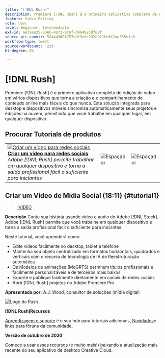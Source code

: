 ```yaml
---
title: "[!DNL Rush]"
description: Premiere [!DNL Rush] é o primeiro aplicativo completo de edição de vídeo multifuncional que torna a criação e o compartilhamento de conteúdo online mais fáceis do que nunca
feature: Video Editing
role: User
level: Beginner, Intermediate
exl-id: ae79e935-53e0-4873-9c6f-d464925df68f
source-git-commit: 58444368f757ddf9edc292d921bb6f2ae335efa3
workflow-type: tm+mt
source-wordcount: '238'
ht-degree: 0%

---
```


# [!DNL Rush]

Premiere [!DNL Rush] é o primeiro aplicativo completo de edição de vídeo em vários dispositivos que torna a criação e o compartilhamento de conteúdo online mais fáceis do que nunca. Esta solução integrada para desktop e dispositivos móveis sincroniza automaticamente seus projetos e edições na nuvem, permitindo que você trabalhe em qualquer lugar, em qualquer dispositivo.

## Procurar Tutorials de produtos

<table style="table-layout:fixed">
<tr>
 <td>
   <a href="rush.md#tutorial1">
      <img alt="Criar um vídeo para redes sociais" src="../assets/rush_socialMediaAd_wood_thumbnail.jpg" />
   </a>
    <div>
   <a href="rush.md#tutorial1"><strong>Criar um vídeo para redes sociais</strong></a>
    </div>
    <em>Adobe [!DNL Rush] permite trabalhar em qualquer dispositivo e torna a saída profissional fácil o suficiente para iniciantes</em>
    <br>
  </td>
  <td>
    <img alt="Espaçador" src="../assets/Whitespacer.png" />
    <div>
    <br>
  </td>
  <td>
    <img alt="Espaçador" src="../assets/Whitespacer.png" />
    <div>
    <br>
  </td>
</tr>
</table>

## Criar um Vídeo de Mídia Social (18:11) {#tutorial1}

>[!VIDEO](https://video.tv.adobe.com/v/326900?hidetitle=true)

**Descrição**
Conte sua história usando vídeo e áudio do Adobe [!DNL Stock]. Adobe [!DNL Rush] permite que você trabalhe em qualquer dispositivo e torna a saída profissional fácil o suficiente para iniciantes.

Neste tutorial, você aprenderá como:
* Edite vídeos facilmente no desktop, tablet e telefone
* Mantenha seu objeto centralizado em formatos horizontais, quadrados e verticais com o recurso de tecnologia de IA de Reestruturação automática
* Os Modelos de animações (MoGRTS) permitem títulos profissionais e facilmente personalizáveis e de terceiros mais baixos
* Exporte e publique facilmente diretamente em canais de redes sociais
* Abrir [!DNL Rush] projetos no Adobe Premiere Pro

**Apresentado por:**
A.J. Wood, consultor de soluções (mídia digital)

![Logo do Rush](../assets/ru_appicon_96.png)

**[!DNL Rush]Recursos**

[Aprendizagem e suporte](https://helpx.adobe.com/support/premiere-rush.html) é o seu hub para tutoriais adicionais, [Novidades](https://helpx.adobe.com/premiere-rush/user-guide.html/premiere-rush/help/whats-new.ug.html)e links para fóruns da comunidade.

**Versão de outubro de 2020**

Comece a usar esses recursos (e muito mais!) baixando a atualização mais recente do seu aplicativo de desktop Creative Cloud.
